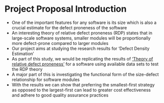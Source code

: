 
# Project Proposal Introduction

- One of the important features for any software is its size which is also a crucial estimate for the defect proneness of the software
- An interesting theory of relative defect proneness (RDP)  states that in large-scale software systems, smaller modules will be proportionally more defect-prone compared to larger modules
- Our project aims at studying the research results for ‘Defect Density Estimation’
- As part of this study, we would be replicating the results of [‘Theory of relative defect proneness’](http://link.springer.com.prox.lib.ncsu.edu/article/10.1007%2Fs10664-008-9080-x) for a software using available data sets to test the RDP theory
- A major part of this is investigating the functional form of the size-defect relationship for software modules
- With the results we can show that preferring the smallest-first strategy as opposed to the largest-first can lead to greater cost effectiveness and adhere to good quality assurance practices
